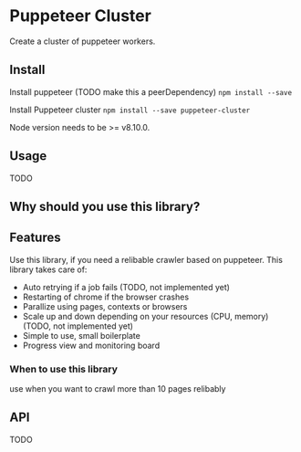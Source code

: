 # Puppeteer Cluster

Create a cluster of puppeteer workers.

## Install

Install puppeteer (TODO make this a peerDependency)
`npm install --save`

Install Puppeteer cluster
`npm install --save puppeteer-cluster`

Node version needs to be >= v8.10.0.

## Usage

TODO

## Why should you use this library?

## Features
Use this library, if you need a relibable crawler based on puppeteer. This library takes care of:
- Auto retrying if a job fails (TODO, not implemented yet)
- Restarting of chrome if the browser crashes
- Parallize using pages, contexts or browsers
- Scale up and down depending on your resources (CPU, memory) (TODO, not implemented yet)
- Simple to use, small boilerplate
- Progress view and monitoring board

### When to use this library
use when you want to crawl more than 10 pages relibably

## API

TODO
